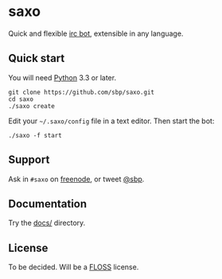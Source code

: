 # saxo

Quick and flexible [irc bot](https://en.wikipedia.org/wiki/Internet_Relay_Chat_bot), extensible in any language.

## Quick start

You will need [Python](http://www.python.org/) 3.3 or later.

    git clone https://github.com/sbp/saxo.git
    cd saxo
    ./saxo create

Edit your `~/.saxo/config` file in a text editor. Then start the bot:

    ./saxo -f start

## Support

Ask in `#saxo` on [freenode](http://freenode.net/), or tweet [@sbp](https://twitter.com/sbp).

## Documentation

Try the [docs/](docs) directory.

## License

To be decided. Will be a [FLOSS](https://en.wikipedia.org/wiki/Free_and_open-source_software#FLOSS) license.
